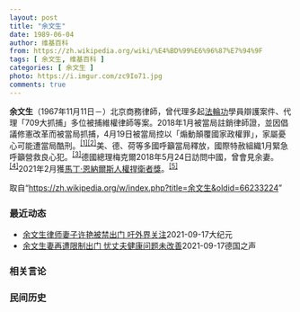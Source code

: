 ```yaml
---
layout: post
title: "余文生"
date: 1989-06-04
author: 维基百科
from: https://zh.wikipedia.org/wiki/%E4%BD%99%E6%96%87%E7%94%9F
tags: [ 余文生, 维基百科 ]
categories: [ 余文生 ]
photo: https://i.imgur.com/zc9Io71.jpg
comments: true
---
```

<div class="mw-parser-output">
<p><b>余文生</b>（1967年11月11日<span class="useeditintro" title="Template:BLP editintro">－</span>）北京商務律師，曾代理多起<a href="/wiki/%E6%B3%95%E8%BC%AA%E5%8A%9F" class="mw-redirect" title="法輪功">法輪功</a>學員辯護案件、代理「709大抓捕」多位被捕維權律師等案。2018年1月被當局註銷律師證，並因倡議修憲改革而被當局抓捕，4月19日被當局控以「煽動顛覆國家政權罪」，家屬憂心可能遭當局酷刑。<sup id="cite_ref-EPO0420_1-0" class="reference"><a href="#cite_note-EPO0420-1">[1]</a></sup><sup id="cite_ref-bbc17_2-0" class="reference"><a href="#cite_note-bbc17-2">[2]</a></sup>美、德、荷等多國呼籲當局釋放，國際特赦組織1月緊急呼籲營救良心犯。<sup id="cite_ref-amnesty_3-0" class="reference"><a href="#cite_note-amnesty-3">[3]</a></sup>德國總理梅克爾2018年5月24日訪問中國，曾會見余妻。<sup id="cite_ref-4" class="reference"><a href="#cite_note-4">[4]</a></sup>2021年2月獲<a href="/wiki/%E9%A9%AC%E4%B8%81%C2%B7%E6%81%A9%E7%BA%B3%E5%B0%94%E6%96%AF%E4%BA%BA%E6%9D%83%E6%8D%8D%E5%8D%AB%E8%80%85%E5%A5%96" title="马丁·恩纳尔斯人权捍卫者奖">馬丁·恩納爾斯人權捍衛者獎</a>。<sup id="cite_ref-5" class="reference"><a href="#cite_note-5">[5]</a></sup>
</p>
</div><noscript><img src="//zh.wikipedia.org/wiki/Special:CentralAutoLogin/start?type=1x1" alt="" title="" width="1" height="1" style="border: none; position: absolute;"></noscript>
<div class="printfooter">取自“<a dir="ltr" href="https://zh.wikipedia.org/w/index.php?title=余文生&amp;oldid=66233224">https://zh.wikipedia.org/w/index.php?title=余文生&amp;oldid=66233224</a>”</div><div id="recent-news"><h3>最近动态</h3><ul><li><a href="https://nodebe4.github.io/waimei/2021-09-17/%E4%BD%99%E6%96%87%E7%94%9F%E5%BE%8B%E5%B8%88%E5%A6%BB%E5%AD%90%E8%AE%B8%E8%89%B3%E8%A2%AB%E7%A6%81%E5%87%BA%E9%97%A8-%E5%90%81%E5%A4%96%E7%95%8C%E5%85%B3%E6%B3%A8" title="余文生律师妻子许艳被禁出门 吁外界关注—— 【大纪元2021年09月17日讯】（大纪元记者洪宁、赵凤华采访报导）9月17日上午，中国维权律师余文生的妻子许艳在网上发视频向外界求助，希望可以出门送...">余文生律师妻子许艳被禁出门 吁外界关注</a><time>2021-09-17</time><a class="tag">大纪元</a></li>
<li><a href="https://nodebe4.github.io/waimei/2021-09-17/%E4%BD%99%E6%96%87%E7%94%9F%E5%A6%BB%E5%86%8D%E9%81%AD%E9%99%90%E5%88%B6%E5%87%BA%E9%97%A8-%E5%BF%A7%E4%B8%88%E5%A4%AB%E5%81%A5%E5%BA%B7%E9%97%AE%E9%A2%98%E6%9C%AA%E6%94%B9%E5%96%84" title="余文生妻再遭限制出门 忧丈夫健康问题未改善—— 2021-09-17T07:20:03.578Z 余文生律师的妻子许艳近年来多次为丈夫公开维权，与外国外交官见面。 (德国之声中文网) 中国维权律...">余文生妻再遭限制出门 忧丈夫健康问题未改善</a><time>2021-09-17</time><a class="tag">德国之声</a></li>
</ul></div><div id="open-opinion"><h3>相关言论</h3><ul></ul></div><div id="mjls-record"><h3>民间历史</h3><ul></ul></div>